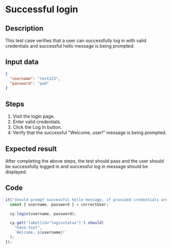 # Successful login

## Description

This test case verifies that a user can successfully log in with valid credentials and
successful hello message is being prompted.

## Input data

```json
{
  "username": "test123",
  "password": "pwd"
}
```

## Steps

1. Visit the login page.
2. Enter valid credentials.
3. Click the Log In button.
4. Verify that the successful "Welcome, user!" message is being prompted.

## Expected result

After completing the above steps, the test should pass and the user should be successfully logged in and successful log in message should be displayed.

## Code

```typescript
it("should prompt successful hello message, if provided credentials are correct", () => {
  const { username, password } = correctUser;

  cy.login(username, password);

  cy.get('label[id="loginstatus"]').should(
    "have.text",
    `Welcome, ${username}!`
  );
});
```
